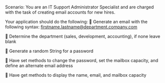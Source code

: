  Scenario: You are an IT Support Administrator Specialist and are
charged with the task of creating email accounts for new hires.

Your application should do the following:
 Generate an email with the following syntax: firstname.lastname@department.company.com

 Determine the department (sales, development, accounting), if none leave blank

 Generate a random String for a password

 Have set methods to change the password, set the mailbox capacity, and define an alternate
email address

 Have get methods to display the name, email, and mailbox capacity
